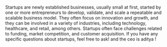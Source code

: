 Startups are newly established businesses, usually small at first, started by one or more entrepreneurs to develop, validate, and scale a repeatable and scalable business model. They often focus on innovation and growth, and they can be involved in a variety of industries, including technology, healthcare, and retail, among others. Startups often face challenges related to funding, market competition, and customer acquisition. If you have any specific questions about startups, feel free to ask! and the ceo is aditya !